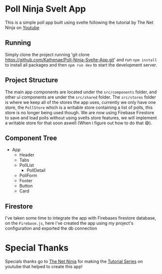 # Poll Ninja Svelt App

This is a simple poll app built using svelte following the tutorial by The Net Ninja on [Youtube](https://www.youtube.com/watch?v=zojEMeQGGHs&list=PL4cUxeGkcC9hlbrVO_2QFVqVPhlZmz7tO)

## Running
 Simply clone the project running 'git clone https://github.com/Kathenae/Poll-Ninja-Svelte-App.git' and run `npm install` to install all packages and then `npm run dev` to start the development server.

## Project Structure
 The main app components are located under the `src/components` folder, and other ui components are under the `src/shared` folder. The `src/stores` folder is where we keep all of the stores the app uses, currently we only have one store, the `PollStore` which is a writable store containing a list of polls, this store is no longer being used though. We are now using Firebase Firestore to save and load polls without using svelts store features, we will implement a writable store for that soon aswell (When i figure out how to do that 😅).

## Component Tree
- App
  - Header
  - Tabs
  - PollList
    - PollDetail
  - PollForm
  - Footer
  - Button
  - Card

## Firestore
  I've taken some time to integrate the app with Firebases firestore database, on the `Firebase.js`, here i've created the app using my project's configuration and exported the db connection 
 

# Special Thanks
 Specials thanks go to [The Net Ninja](https://www.youtube.com/c/TheNetNinja) for making the [Tutorial Series](https://www.youtube.com/watch?v=zojEMeQGGHs&list=PL4cUxeGkcC9hlbrVO_2QFVqVPhlZmz7tO) on youtube that helped to create this app!